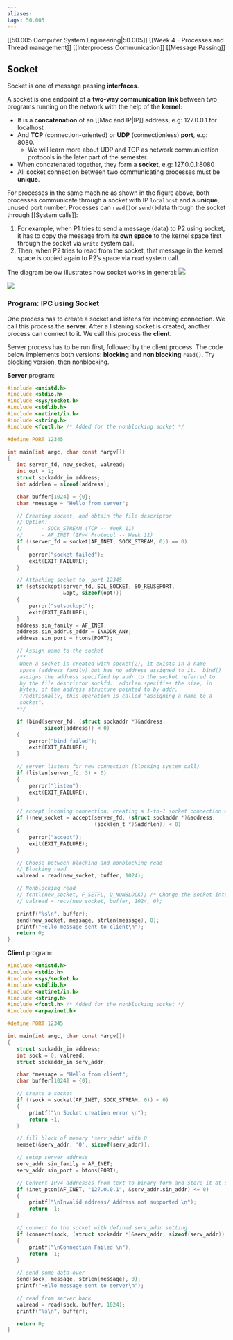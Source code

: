 ```yaml
---
aliases: 
tags: 50.005
---
```

[[50.005 Computer System Engineering|50.005]]
[[Week 4 - Processes and Thread management]]
[[Interprocess Communication]]
[[Message Passing]]

## Socket

Socket is one of message passing **interfaces**.

A socket is one endpoint of a **two-way communication link** between two programs running on the network with the help of the **kernel**:

-   It is a **concatenation** of an [[Mac and IP|IP]] address, e.g: 127.0.0.1 for localhost
-   And **TCP** (connection-oriented) or **UDP** (connectionless) **port**, e.g: 8080.
    -   We will learn more about UDP and TCP as network communication protocols in the later part of the semester.
-   When concatenated together, they form a **socket**, e.g: 127.0.0.1:8080
-   All socket connection between two communicating processes must be **unique**.

For processes in the same machine as shown in the figure above, both processes communicate through a socket with IP `localhost` and a **unique**, unused port number. Processes can `read()`or `send()`data through the socket through [[System calls]]:

1.  For example, when P1 tries to send a message (data) to P2 using socket, it has to copy the message from **its own space** to the kernel space first through the socket via `write` system call.
2.  Then, when P2 tries to read from the socket, that message in the kernel space is copied again to P2’s space via `read` system call.

The diagram below illustrates how socket works in general: ![](https://natalieagus.github.io/50005/assets/images/week3/15.png)

![](https://natalieagus.github.io/50005/assets/images/week3/14.png)

### Program: IPC using Socket

One process has to create a socket and listens for incoming connection. We call this process the **server**. After a listening socket is created, another process can connect to it. We call this process the **client**.

Server process has to be run first, followed by the client process. The code below implements both versions: **blocking** and **non blocking** `read()`. Try blocking version, then nonblocking.

**Server** program:

```c
#include <unistd.h>
#include <stdio.h>
#include <sys/socket.h>
#include <stdlib.h>
#include <netinet/in.h>
#include <string.h>
#include <fcntl.h> /* Added for the nonblocking socket */

#define PORT 12345

int main(int argc, char const *argv[])
{
   int server_fd, new_socket, valread;
   int opt = 1;
   struct sockaddr_in address;
   int addrlen = sizeof(address);

   char buffer[1024] = {0};
   char *message = "Hello from server";

   // Creating socket, and obtain the file descriptor
   // Option:
   //      - SOCK_STREAM (TCP -- Week 11)
   //      - AF_INET (IPv4 Protocol -- Week 11)
   if ((server_fd = socket(AF_INET, SOCK_STREAM, 0)) == 0)
   {
       perror("socket failed");
       exit(EXIT_FAILURE);
   }

   // Attaching socket to  port 12345
   if (setsockopt(server_fd, SOL_SOCKET, SO_REUSEPORT,
                  &opt, sizeof(opt)))
   {
       perror("setsockopt");
       exit(EXIT_FAILURE);
   }
   address.sin_family = AF_INET;
   address.sin_addr.s_addr = INADDR_ANY;
   address.sin_port = htons(PORT);

   // Assign name to the socket
   /**
    When a socket is created with socket(2), it exists in a name
    space (address family) but has no address assigned to it.  bind()
    assigns the address specified by addr to the socket referred to
    by the file descriptor sockfd.  addrlen specifies the size, in
    bytes, of the address structure pointed to by addr.
    Traditionally, this operation is called "assigning a name to a
    socket".
   **/

   if (bind(server_fd, (struct sockaddr *)&address,
            sizeof(address)) < 0)
   {
       perror("bind failed");
       exit(EXIT_FAILURE);
   }

   // server listens for new connection (blocking system call)
   if (listen(server_fd, 3) < 0)
   {
       perror("listen");
       exit(EXIT_FAILURE);
   }

   // accept incoming connection, creating a 1-to-1 socket connection with this client
   if ((new_socket = accept(server_fd, (struct sockaddr *)&address,
                            (socklen_t *)&addrlen)) < 0)
   {
       perror("accept");
       exit(EXIT_FAILURE);
   }

   // Choose between blocking and nonblocking read
   // Blocking read
   valread = read(new_socket, buffer, 1024);

   // Nonblocking read
   // fcntl(new_socket, F_SETFL, O_NONBLOCK); /* Change the socket into non-blocking state */
   // valread = recv(new_socket, buffer, 1024, 0);

   printf("%s\n", buffer);
   send(new_socket, message, strlen(message), 0);
   printf("Hello message sent to client\n");
   return 0;
}
```

**Client** program:

```c
#include <unistd.h>
#include <stdio.h>
#include <sys/socket.h>
#include <stdlib.h>
#include <netinet/in.h>
#include <string.h>
#include <fcntl.h> /* Added for the nonblocking socket */
#include <arpa/inet.h>

#define PORT 12345

int main(int argc, char const *argv[])
{
   struct sockaddr_in address;
   int sock = 0, valread;
   struct sockaddr_in serv_addr;

   char *message = "Hello from client";
   char buffer[1024] = {0};

   // create a socket
   if ((sock = socket(AF_INET, SOCK_STREAM, 0)) < 0)
   {
       printf("\n Socket creation error \n");
       return -1;
   }

   // fill block of memory 'serv_addr' with 0
   memset(&serv_addr, '0', sizeof(serv_addr));

   // setup server address
   serv_addr.sin_family = AF_INET;
   serv_addr.sin_port = htons(PORT);

   // Convert IPv4 addresses from text to binary form and store it at serv_addr.sin_addr
   if (inet_pton(AF_INET, "127.0.0.1", &serv_addr.sin_addr) <= 0)
   {
       printf("\nInvalid address/ Address not supported \n");
       return -1;
   }

   // connect to the socket with defined serv_addr setting
   if (connect(sock, (struct sockaddr *)&serv_addr, sizeof(serv_addr)) < 0)
   {
       printf("\nConnection Failed \n");
       return -1;
   }

   // send some data over
   send(sock, message, strlen(message), 0);
   printf("Hello message sent to server\n");

   // read from server back
   valread = read(sock, buffer, 1024);
   printf("%s\n", buffer);

   return 0;
}
```